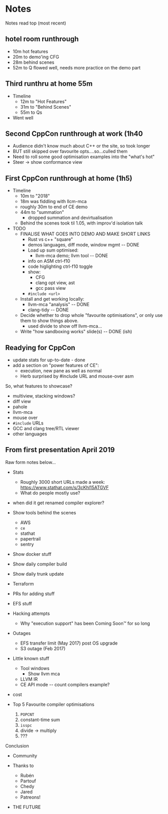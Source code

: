 # Notes

Notes read top (most recent)

## hotel room runthrough
* 10m hot features
* 20m to demo'ing CFG
* 28m behind scenes
* 52m to Q
flowed well, needs more practice on the demo part

## Third runthru at home 55m
* Timeline
  - 12m to "Hot Features"
  - 31m to "Behind Scenes"
  - 55m to Qs
* Went well

## Second CppCon runthrough at work (1h40
* Audience didn't know much about C++ or the site, so took longer
* BUT still skipped over favourite opts....so...culled them
* Need to roll some good optimisation examples into the "what's hot"
* Steer -> show conformance view

## First CppCon runthrough at home (1h5)

* Timeline
  * 10m to "2018"
  * 18m was fiddling with llcm-mca
  * roughly 30m to end of CE demo
  * 44m to "summation"
    * dropped summation and devirtualisation
  * Behind the scenes took til 1.05, with improv'd isolation talk
* TODO
  * FINALISE WHAT GOES INTO DEMO AND MAKE SHORT LINKS
    * Rust vs c++ "square"
     * demos languages, diff mode, window mgmt -- DONE
    * Load up sum optimised:
      - llvm-mca demo; llvm tool -- DONE
    * info on ASM ctrl-f10
    * code higlighting ctrl-f10 toggle
    * show:
       * CFG
       * clang opt view, ast
       * gcc pass view
    * `#include <url>`
  * Install and get working locally:
    * llvm-mca "analysis" -- DONE
    * clang-tidy -- DONE
  * Decide whether to drop whole "favourite optimisations", or only
    use them to show things above.
    - used divide to show off llvm-mca...
  * Write "how sandboxing works" slide(s) -- DONE (ish)
  

## Readying for CppCon

* update stats for up-to-date - done
* add a section on "power features of CE":
  * execution, new pane as well as normal
  * Herb surprised by #include URL and mouse-over asm

So, what features to showcase?
* multiview, stacking windows?
* diff view
* pahole
* llvm-mca
* mouse over
* `#include` URLs
* GCC and clang tree/RTL viewer
* other languages

## From first presentation April 2019

Raw form notes below...

* Stats
  * Roughly 3000 short URLs made a week: https://www.stathat.com/s/3cKhl15ATGVF
  * What do people mostly use?
* when did it get renamed compiler explorer?
* Show tools behind the scenes
  * AWS
  * `ce`
  * stathat
  * papertrail
  * sentry
* Show docker stuff
* Show daily compiler build
* Show daily trunk update
* Terraform
* PRs for adding stuff
* EFS stuff
* Hacking attempts
  * Why "execution support" has been Coming Soon™ for so long
* Outages
  * EFS transfer limit (May 2017) post OS upgrade
  * S3 outage (Feb 2017)
* Little known stuff
  * Tool windows
    * Show llvm mca
  * LLVM IR
  * CE API mode -- count compilers example?
* cost

* Top 5 Favourite compiler optimisations
  1. `POPCNT`
  2. constant-time sum
  3. `isspc`
  4. divide -> multiply
  5. ???
  
Conclusion
* Community
* Thanks to
  * Rubén
  * Partouf
  * Chedy
  * Jared
  * Patreons!

* THE FUTURE
